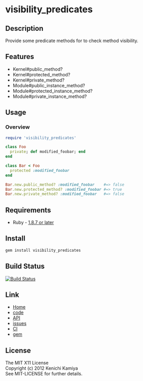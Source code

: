visibility_predicates
========================

Description
-----------

Provide some predicate methods for to check method visibility.

Features
--------

* Kernel#public_method?
* Kernel#protected_method?
* Kernel#private_method?
* Module#public_instance_method?
* Module#protected_instance_method?
* Module#private_instance_method?

Usage
-----

### Overview

```ruby
require 'visibility_predicates'

class Foo
  private; def modified_foobar; end
end

class Bar < Foo
  protected :modified_foobar
end

Bar.new.public_method? :modified_foobar    #=> false
Bar.new.protected_method? :modified_foobar #=> true
Bar.new.private_method? :modified_foobar   #=> false
```

Requirements
-------------

* Ruby - [1.8.7 or later](http://travis-ci.org/#!/kachick/visibility_predicates)

Install
-------

```bash
gem install visibility_predicates
```

Build Status
-------------

[![Build Status](https://secure.travis-ci.org/kachick/visibility_predicates.png)](http://travis-ci.org/kachick/visibility_predicates)

Link
----

* [Home](http://kachick.github.com/visibility_predicates/)
* [code](https://github.com/kachick/visibility_predicates)
* [API](http://kachick.github.com/visibility_predicates/yard/frames.html)
* [issues](https://github.com/kachick/visibility_predicates/issues)
* [CI](http://travis-ci.org/#!/kachick/visibility_predicates)
* [gem](https://rubygems.org/gems/visibility_predicates)

License
--------

The MIT X11 License  
Copyright (c) 2012 Kenichi Kamiya  
See MIT-LICENSE for further details.

